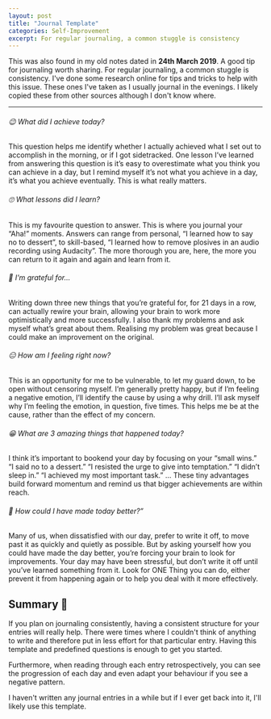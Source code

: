 ```yaml
---
layout: post
title: "Journal Template"
categories: Self-Improvement
excerpt: For regular journaling, a common stuggle is consistency
---
```


This was also found in my old notes dated in **24th March 2019**. A good tip for journaling worth sharing.
For regular journaling, a common stuggle is consistency. I've done some research online for tips and tricks to help with this issue.
These ones I've taken as I usually journal in the evenings. I likely copied these from other sources although I don't know where.

---

###### &#x1f609; What did I achieve today?

This question helps me identify whether I actually achieved what I set out to accomplish in the morning, or if I got sidetracked. One lesson I’ve learned from answering this question is it’s easy to overestimate what you think you can achieve in a day, but I remind myself it’s not what you achieve in a day, it’s what you achieve eventually. This is what really matters.

###### &#x1f644; What lessons did I learn?

This is my favourite question to answer. This is where you journal your “Aha!” moments. Answers can range from personal, “I learned how to say no to dessert”, to skill-based, “I learned how to remove plosives in an audio recording using Audacity”. The more thorough you are, here, the more you can return to it again and again and learn from it.

###### &#x1f642; I'm grateful for...

Writing down three new things that you’re grateful for, for 21 days in a row, can actually rewire your brain, allowing your brain to work more optimistically and more successfully. I also thank my problems and ask myself what’s great about them. Realising my problem was great because I could make an improvement on the original.

###### &#x1f611; How am I feeling right now?

 This is an opportunity for me to be vulnerable, to let my guard down, to be open without censoring myself. I’m generally pretty happy, but if I’m feeling a negative emotion, I’ll identify the cause by using a why drill. I’ll ask myself why I’m feeling the emotion, in question, five times. This helps me be at the cause, rather than the effect of my concern.

###### &#x1f601; What are 3 amazing things that happened today?

I think it’s important to bookend your day by focusing on your “small wins.” “I said no to a dessert.” “I resisted the urge to give into temptation.” “I didn’t sleep in.” “I achieved my most important task.” … These tiny advantages build forward momentum and remind us that bigger achievements are within reach.

###### &#x1f914; How could I have made today better?”

 Many of us, when dissatisfied with our day, prefer to write it off, to move past it as quickly and quietly as possible. But by asking yourself how you could have made the day better, you’re forcing your brain to look for improvements. Your day may have been stressful, but don’t write it off until you’ve learned something from it. Look for ONE Thing you can do, either prevent it from happening again or to help you deal with it more effectively.

## Summary &#x1f4dd;

If you plan on journaling consistently, having a consistent structure for your entries will really help.
There were times where I couldn't think of anything to write and therefore put in less effort for that particular entry. Having this template and predefined questions is enough to get you started.

Furthermore, when reading through each entry retrospectively, you can see the progression of each day and even adapt your behaviour if you see a negative pattern.

I haven't written any journal entries in a while but if I ever get back into it, I'll likely use this template.
